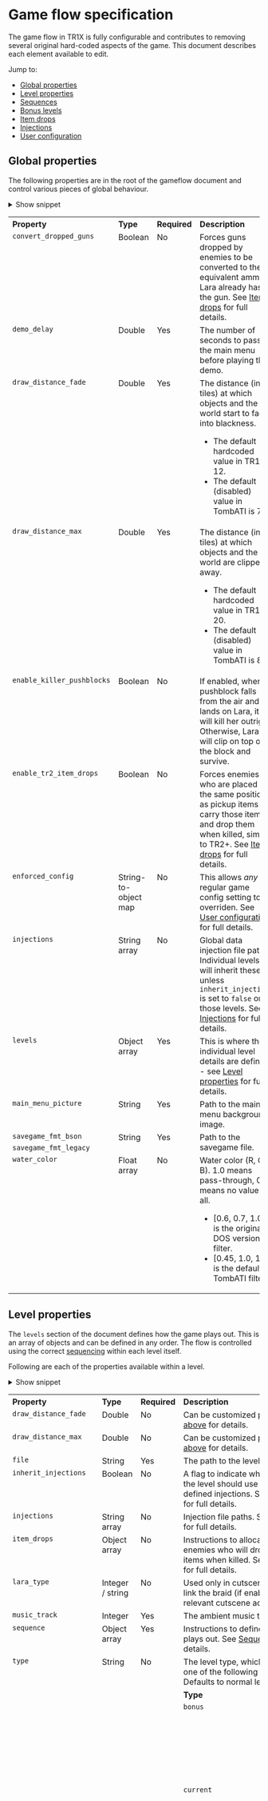 # Game flow specification
The game flow in TR1X is fully configurable and contributes to removing several
original hard-coded aspects of the game. This document describes each element
available to edit.

Jump to:
- [Global properties](#global-properties)
- [Level properties](#level-properties)
- [Sequences](#sequences)
- [Bonus levels](#bonus-levels)
- [Item drops](#item-drops)
- [Injections](#injections)
- [User configuration](#user-configuration)

## Global properties
The following properties are in the root of the gameflow document and control
various pieces of global behaviour.

<details>
<summary>Show snippet</summary>

```json5
"main_menu_picture": "data/titleh.png",
"savegame_fmt_legacy": "saveati.%d",
"savegame_fmt_bson": "save_tr1_%02d.dat",
"demo_delay": 16,
"water_color": [0.45, 1.0, 1.0],
"draw_distance_fade": 22.0,
"draw_distance_max": 30.0,
"injections": [
    "data/global_injection1.bin",
    "data/global_injection2.bin",
    // etc
],
"convert_dropped_guns": false,
"enforced_config": {
    "enable_save_crystals": false,
},
"levels": [
    {
        "path": "data/gym.phd",
        // etc
    },
],
"cutscenes": [
    {
        "path": "data/cut1.phd",
        // etc
    },
],
"demos": [
    {
        "path": "data/gym.phd",
        // etc
    },
],
"fmvs": [
    {"path": "data/snow.rpl"},
    // etc
},
```
</details>

<table>
  <tr valign="top" align="left">
    <th>Property</th>
    <th>Type</th>
    <th>Required</th>
    <th>Description</th>
  </tr>
  <tr valign="top">
    <td>
      <a name="convert-dropped-guns"></a>
      <code>convert_dropped_guns</code>
    </td>
    <td>Boolean</td>
    <td>No</td>
    <td>
      Forces guns dropped by enemies to be converted to the equivalent ammo
      if Lara already has the gun. See <a href="#item-drops">Item drops</a>
      for full details.
    </td>
  </tr>
  <tr valign="top">
    <td>
      <code>demo_delay</code>
    </td>
    <td>Double</td>
    <td>Yes</td>
    <td>
      The number of seconds to pass in the main menu before playing the demo.
    </td>
  </tr>
  <tr valign="top">
    <td>
      <a name="draw-distance-fade"></a>
      <code>draw_distance_fade</code>
    </td>
    <td>Double</td>
    <td>Yes</td>
    <td>
      The distance (in tiles) at which objects and the world start to fade into
      blackness.
      <ul>
        <li>The default hardcoded value in TR1 is 12.</li>
        <li>The default (disabled) value in TombATI is 72.</li>
      </ul>
    </td>
  </tr>
  <tr valign="top">
    <td>
      <a name="draw-distance-max"></a>
      <code>draw_distance_max</code>
    </td>
    <td>Double</td>
    <td>Yes</td>
    <td>
      The distance (in tiles) at which objects and the world are clipped away.
      <ul>
        <li>The default hardcoded value in TR1 is 20.</li>
        <li>The default (disabled) value in TombATI is 80.</li>
      </ul>
    </td>
  </tr>
  <tr valign="top">
    <td>
      <a name="enable-killer-pushblocks"></a>
      <code>enable_killer_pushblocks</code>
    </td>
    <td>Boolean</td>
    <td>No</td>
    <td>
      If enabled, when a pushblock falls from the air and lands on Lara, it will
      kill her outright. Otherwise, Lara will clip on top of the block and
      survive.
    </td>
  </tr>
  <tr valign="top">
    <td>
      <a name="enable-tr2-item-drops"></a>
      <code>enable_tr2_item_drops</code>
    </td>
    <td>Boolean</td>
    <td>No</td>
    <td>
      Forces enemies who are placed in the same position as pickup items to
      carry those items and drop them when killed, similar to TR2+. See
      <a href="#item-drops">Item drops</a> for full details.
    </td>
  </tr>
  <tr valign="top">
    <td>
      <a name="enforced-config"></a>
      <code>enforced_config</code>
    </td>
    <td>String-to-object map</td>
    <td>No</td>
    <td>
      This allows <em>any</em> regular game config setting to be overriden. See
      <a href="#user-configuration">User configuration</a> for full details.
    </td>
  </tr>
  <tr valign="top">
    <td>
      <code>injections</code>
    </td>
    <td>String array</td>
    <td>No</td>
    <td>
      Global data injection file paths. Individual levels will inherit these
      unless <code>inherit_injections</code> is set to <code>false</code> on
      those levels. See <a href="#injections">Injections</a> for full details.
    </td>
  </tr>
  <tr valign="top">
    <td>
      <code>levels</code>
    </td>
    <td>Object array</td>
    <td>Yes</td>
    <td>
      This is where the individual level details are defined - see
      <a href="#level-properties">Level properties</a> for full details.
    </td>
  </tr>
  <tr valign="top">
    <td>
      <code>main_menu_picture</code>
    </td>
    <td>String</td>
    <td>Yes</td>
    <td>Path to the main menu background image.</td>
  </tr>
  <tr valign="top">
    <td>
      <code>savegame_fmt_bson</code>
    </td>
    <td rowspan="2">String</td>
    <td rowspan="2">Yes</td>
    <td rowspan="2">Path to the savegame file.</td>
  </tr>
  <tr valign="top">
    <td>
      <code>savegame_fmt_legacy</code>
    </td>
  </tr>
  <tr valign="top">
    <td>
      <a name="water-color"></a>
      <code>water_color</code>
    </td>
    <td>Float array</td>
    <td>No</td>
    <td>
      Water color (R, G, B). 1.0 means pass-through, 0.0 means no value at all.
      <ul>
        <li>[0.6, 0.7, 1.0] is the original DOS version filter.</li>
        <li>[0.45, 1.0, 1.0] is the default TombATI filter.</li>
      </ul>
    </td>
  </tr>
</table>

## Level properties
The `levels` section of the document defines how the game plays out. This is an
array of objects and can be defined in any order. The flow is controlled using
the correct [sequencing](#sequences) within each level itself.

Following are each of the properties available within a level.

<details>
<summary>Show snippet</summary>

```json5
{
    "path": "data/example.phd",
    "music_track": 57,
    "lara_type": 0,
    "water_color": [0.7, 0.5, 0.85],
    "draw_distance_fade": 34.0,
    "draw_distance_max": 50.0,
    "unobtainable_pickups": 1,
    "unobtainable_kills": 1,
    "inherit_injections": false,
    "injections": [
        "data/level_injection1.bin",
        "data/level_injection2.bin",
    ],
    "item_drops": [
        {"enemy_num": 17, "object_ids": [86]},
        {"enemy_num": 50, "object_ids": [87]},
        // etc
    ],
    "sequence": [
        {"type": "play_fmv", "fmv_id": 0},
        {"type": "load_level"},
        // etc
    ],
},
```
</details>

<table>
  <tr valign="top" align="left">
    <th>Property</th>
    <th>Type</th>
    <th>Required</th>
    <th colspan="2">Description</th>
  </tr>
  <tr valign="top">
    <td>
      <code>draw_distance_fade</code>
    </td>
    <td>Double</td>
    <td>No</td>
    <td colspan="2">
      Can be customized per level. See <a href="#draw-distance-fade">above</a>
      for details.
    </td>
  </tr>
  <tr valign="top">
    <td>
      <code>draw_distance_max</code>
    </td>
    <td>Double</td>
    <td>No</td>
    <td colspan="2">
      Can be customized per level. See <a href="#draw-distance-max">above</a>
      for details.
    </td>
  </tr>
  <tr valign="top">
    <td>
      <code>file</code>
    </td>
    <td>String</td>
    <td>Yes</td>
    <td colspan="2">The path to the level's data file.</td>
  </tr>
  <tr valign="top">
    <td>
      <code>inherit_injections</code>
    </td>
    <td>Boolean</td>
    <td>No</td>
    <td colspan="2">
      A flag to indicate whether or not the level should use the globally
      defined injections. See <a href="#injections">Injections</a> for full
      details.
    </td>
  </tr>
  <tr valign="top">
    <td>
      <code>injections</code>
    </td>
    <td>String array</td>
    <td>No</td>
    <td colspan="2">
      Injection file paths. See <a href="#injections">Injections</a> for full
      details.
    </td>
  </tr>
  <tr valign="top">
    <td>
      <code>item_drops</code>
    </td>
    <td>Object array</td>
    <td>No</td>
    <td colspan="2">
      Instructions to allocate items to enemies who will drop those items when
      killed. See <a href="#item-drops">Item drops</a> for full details.
    </td>
  </tr>
  <tr valign="top">
    <td>
      <code>lara_type</code>
    </td>
    <td>Integer / string</td>
    <td>No</td>
    <td colspan="2">
      Used only in cutscene levels to link the braid (if enabled) to the
      relevant cutscene actor object ID.
    </td>
  </tr>
  <tr valign="top">
    <td>
      <code>music_track</code>
    </td>
    <td>Integer</td>
    <td>Yes</td>
    <td colspan="2">The ambient music track ID.</td>
  </tr>
  <tr valign="top">
    <td>
      <code>sequence</code>
    </td>
    <td>Object array</td>
    <td>Yes</td>
    <td colspan="2">
      Instructions to define how a level plays out. See
      <a href="#sequences">Sequences</a> for full details.
    </td>
  </tr>
  <tr valign="top">
    <td rowspan="8">
      <code>type</code>
    </td>
    <td rowspan="8">String</td>
    <td rowspan="8">No</td>
    <td colspan="2">
      The level type, which must be one of the following values.
      Defaults to normal level.
    </td>
  </tr>
  <tr valign="top">
    <td>
      <strong>Type</strong>
    </td>
    <td>
      <strong>Description</strong>
    </td>
  </tr>
  <tr valign="top">
    <td>
      <code>bonus</code>
    </td>
    <td>
      Only playable when all secrets are collected. See
      <a href="#bonus-levels">Bonus levels</a> for full details.
    </td>
  </tr>
  <tr valign="top">
    <td>
      <code>current</code>
    </td>
    <td>
      One level of this type is necessary to read TombATI's save files. OG has a
      special level called <code>LV_CURRENT</code> to handle save/load logic.
      TR1X does away with this hack. However, the existing save games expect the
      level count to match, otherwise the game will crash.
    </td>
  </tr>
  <tr valign="top">
    <td>
      <code>dummy</code>
    </td>
    <td>A placeholder level necessary to read TombATI's save files.</td>
  </tr>
  <tr valign="top">
    <td>
      <code>gym</code>
    </td>
    <td>
      At most one of these can be defined. Accessed from the photo option
      (object ID 73) on the title screen. If omitted, the photo option is not
      displayed.
    </td>
  </tr>
  <tr valign="top">
    <td>
      <code>normal</code>
    </td>
    <td>A standard level.</td>
  </tr>
  <tr valign="top">
    <td>
      <code>unobtainable_kills</code>
    </td>
    <td>Integer</td>
    <td>No</td>
    <td colspan="2">
      A count of enemies that will be excluded from kill statistics.
    </td>
  </tr>
  <tr valign="top">
    <td>
      <code>unobtainable_pickups</code>
    </td>
    <td>Integer</td>
    <td>No</td>
    <td colspan="2">
      A count of items that will be excluded from pickup statistics.
    </td>
  </tr>
  <tr valign="top">
    <td>
      <code>unobtainable_secrets</code>
    </td>
    <td>Integer</td>
    <td>No</td>
    <td colspan="2">
      A count of secrets that will be excluded from secret statistics. Useful for level demos.
    </td>
  </tr>
  <tr valign="top">
    <td>
      <code>water_color</code>
    </td>
    <td>Float array</td>
    <td>No</td>
    <td colspan="2">
      Can be customized per level. See <a href="#water-color">above</a> for
      details.
    </td>
  </tr>
</table>

## Sequences
The following describes each available gameflow sequence type and the required
parameters for each. Note that while this table is displayed in alphabetical
order, care must be taken to define sequences in the correct order. Refer to the
default gameflow for examples.

<table>
  <tr valign="top" align="left">
    <th>Sequence</th>
    <th>Parameter</th>
    <th>Type</th>
    <th>Description</th>
  </tr>
  <tr valign="top">
    <td rowspan="2">
      <code>display_picture</code>
    </td>
    <td>
      <code>path</code>
    </td>
    <td>String</td>
    <td rowspan="2">
      Displays the specified picture for the given number of seconds (default: 5).
    </td>
  </tr>
  <tr valign="top">
    <td>
      <code>display_time</code>
    </td>
    <td>Double</td>
  </tr>
  <tr valign="top">
    <td rowspan="2">
      <code>loading_screen</code>
    </td>
    <td>
      <code>path</code>
    </td>
    <td>String</td>
    <td rowspan="2">
      Displays the specified picture for the given number of seconds (default: 5). Functions identically to display_picture except these pictures can be enabled/disabled by the user with the loading screen option in the config tool.
    </td>
  </tr>
  <tr valign="top">
    <td>
      <code>display_time</code>
    </td>
    <td>Double</td>
  </tr>
  <tr valign="top">
    <td>
      <code>play_cutscene</code>
    </td>
    <td>
      <code>cutscene_id</code>
    </td>
    <td>Integer</td>
    <td>Plays the specified cinematic level (from the `cutscenes`).</td>
  </tr>
  <tr valign="top">
    <td>
      <code>exit_to_level</code>
    </td>
    <td>
      <code>level_id</code>
    </td>
    <td>Integer</td>
    <td>Exits to the specified level.</td>
  </tr>
  <tr valign="top">
    <td>
      <code>exit_to_title</code>
    </td>
    <td colspan="2" align="center">N/A</td>
    <td>Returns to the title level.</td>
  </tr>
  <tr valign="top">
    <td>
      <code>flip_map</code>
    </td>
    <td colspan="2" align="center">N/A</td>
    <td>Triggers the flip map.</td>
  </tr>
  <tr valign="top">
    <td rowspan="2">
      <a name="give-item"></a>
      <code>give_item</code>
    </td>
    <td>
      <code>object_id</code>
    </td>
    <td>Integer / String</td>
    <td rowspan="2">
      Adds the specified item and quantity to Lara's inventory. If used, this
      must appear <em>after</em> the <code>load_level</code> sequence.
    </td>
  </tr>
  <tr valign="top">
    <td>
      <code>quantity</code>
    </td>
    <td>Integer</td>
  </tr>
  <tr valign="top">
    <td>
      <code>level_stats</code>
    </td>
    <td>
      <code>level_id</code>
    </td>
    <td>Integer</td>
    <td>Displays the end of level statistics for the given level number.</td>
  </tr>
  <tr valign="top">
    <td>
      <code>play_level</code>
    </td>
    <td colspan="2" align="center">N/A</td>
    <td>Plays the main game loop.</td>
  </tr>
  <tr valign="top">
    <td rowspan="3">
      <code>mesh_swap</code>
    </td>
    <td>
      <code>object1_id</code>
    </td>
    <td>Integer</td>
    <td rowspan="3">Swaps the given mesh ID between the given objects.</td>
  </tr>
  <tr valign="top">
    <td>
      <code>object2_id</code>
    </td>
    <td>Integer</td>
  </tr>
  <tr valign="top">
    <td>
      <code>mesh_id</code>
    </td>
    <td>Integer</td>
  </tr>
  <tr valign="top">
    <td>
      <code>play_fmv</code>
    </td>
    <td>
      <code>fmv_id</code>
    </td>
    <td>String</td>
    <td>
      Plays the specified FMV. <code>fmv_id</code> must be a valid index into
      the <code>fmvs</code> root key.
    </td>
  </tr>
  <tr valign="top">
    <td>
      <code>play_synced_audio</code>
    </td>
    <td>
      <code>audio_id</code>
    </td>
    <td>Integer</td>
    <td>Plays the given audio track.</td>
  </tr>
  <tr valign="top">
    <td>
      <code>remove_ammo</code>
    </td>
    <td colspan="2" align="center">N/A</td>
    <td rowspan="4">
      Any combination of these four sequences can be used to modify Lara's
      inventory at the start of a level. There are a few simple points to note:
      <ul>
        <li>
          If they are specified, they must appear <em>before</em> the
          <code>load_level</code> sequence.
        </li>
        <li>
          <code>remove_weapons</code> does not remove the ammo for those guns, and
          equally <code>remove_ammo</code> does not remove the guns. Each works
          independently of the other.
        </li>
        <li>
          These sequences can also work together with
          <a href="#give-item"><code>give_item</code></a> - so, item removal is
          performed first, followed by addition.
        </li>
      </ul>
    </td>
  </tr>
  <tr valign="top">
    <td>
      <code>remove_weapons</code>
    </td>
    <td colspan="2" align="center">N/A</td>
  </tr>
  <tr valign="top">
    <td>
      <code>remove_medipacks</code>
    </td>
    <td colspan="2" align="center">N/A</td>
  </tr>
  <tr valign="top">
    <td>
      <code>remove_scions</code>
    </td>
    <td colspan="2" align="center">N/A</td>
  </tr>
  <tr valign="top">
    <td>
      <code>set_cutscene_angle</code>
    </td>
    <td>
      <code>value</code>
    </td>
    <td>Integer</td>
    <td>Sets the camera's angle.</td>
  </tr>
  <tr valign="top">
    <td>
      <code>set_cam_x</code>
    </td>
    <td>
      <code>value</code>
    </td>
    <td>Integer</td>
    <td>Sets the camera's X position.</td>
  </tr>
  <tr valign="top">
    <td>
      <code>set_cam_y</code>
    </td>
    <td>
      <code>value</code>
    </td>
    <td>Integer</td>
    <td>Sets the camera's Y position.</td>
  </tr>
  <tr valign="top">
    <td>
      <code>set_cam_z</code>
    </td>
    <td>
      <code>value</code>
    </td>
    <td>Integer</td>
    <td>Sets the camera's Z position.</td>
  </tr>
  <tr valign="top">
    <td>
      <code>setup_bacon_lara</code>
    </td>
    <td>
      <code>anchor_room</code>
    </td>
    <td>Integer</td>
    <td>
      Sets the room number in which Bacon Lara will be anchored to enable
      correct mirroring behaviour with Lara.
    </td>
  </tr>

  <tr valign="top">
    <td>
      <code>load_level</code>
    </td>
    <td colspan="2" align="center">N/A</td>
    <td>Loads a specific level or a cinematic, but does not play it yet.</td>
  </tr>
  <tr valign="top">
    <td>
      <code>total_stats</code>
    </td>
    <td>
      <code>path</code>
    </td>
    <td>String</td>
    <td>
      Displays the end of game statistics with the given picture file shown as
      a background.
    </td>
  </tr>
</table>

## Cutscenes
The `cutscenes` section contains all the cinematic levels, used with the
`play_cutscene` sequence. Its structure is identical to the `levels` section.


## Demos
The `demos` section contains all the levels that can play a demo when the player
leaves the main inventory screen idle for a while or by using the `/demo`
command. For the demos to work, these levels need to have demo data built-in.
Aside from this requirement, this section works just like the `levels` section.

## Bonus levels
The gameflow supports bonus levels, which are unlocked only when the player
collects all secrets in the game's normal levels. These bonus levels behave just
like normal levels, so you can include FMVs, cutscenes in-between and so on.

Statistics are maintained separately, so normal end-game statistics are shown
once, and then separate bonus level statistics are shown on completion of those
levels.

Following is a sample level configuration with three normal levels and two bonus
levels. After the end-game credits are played following level 3, if the player
has collected all secrets, they will then be taken to level 4. Otherwise, the
game will exit to title.

<details>
<summary>Show example setup</summary>

```json5
{
    "levels": [
        {
            // gym level definition
        },

        {
            "path": "data/level1.phd",
            "music_track": 57,
            "sequence": [
                 {"type": "load_level"},
                 {"type": "play_level"},
                 {"type": "level_stats", "level_id": 1},
                 {"type": "exit_to_level", "level_id": 2},
            ],
        },

        {
            "path": "data/level2.phd",
            "music_track": 57,
            "sequence": [
                 {"type": "load_level"},
                 {"type": "play_level"},
                 {"type": "level_stats", "level_id": 2},
                 {"type": "exit_to_level", "level_id": 3},
            ],
        },

        {
            "path": "data/level3.phd",
            "music_track": 57,
            "sequence": [
                 {"type": "load_level"},
                 {"type": "play_level"},
                 {"type": "level_stats", "level_id": 3},
                 {"type": "play_synced_audio", "audio_id": 19},
                 {"type": "display_picture", "path": "data/end.pcx", "display_time": 7.5},
                 {"type": "display_picture", "path": "data/cred1.pcx", "display_time": 7.5},
                 {"type": "display_picture", "path": "data/cred2.pcx", "display_time": 7.5},
                 {"type": "display_picture", "path": "data/cred3.pcx", "display_time": 7.5},
                 {"type": "total_stats", "background_path": "data/install.pcx"},
                 {"type": "exit_to_level", "level_id": 4},
            ],
        },

        {
            "path": "data/bonus1.phd",
            "type": "bonus",
            "music_track": 57,
            "sequence": [
                 {"type": "play_fmv", "fmv_path": "fmv/snow.avi"},
                 {"type": "load_level"},
                 {"type": "play_level"},
                 {"type": "play_cutscene", "cutscene_id": 0},
            ],
        },

        {
            "path": "data/bonus2.phd",
            "type": "bonus",
            "music_track": 57,
            "sequence": [
                 {"type": "load_level"},
                 {"type": "play_level"},
                 {"type": "level_stats", "level_id": 5},
                 {"type": "play_synced_audio", "audio_id": 14},
                 {"type": "total_stats", "background_path": "data/install.pcx"},
                 {"type": "exit_to_title"},
            ],
        },
    ],

    "cutscenes": [
        {
            "path": "data/bonuscut1.phd",
            "music_track": 0,
            "sequence": [
                {"type": "load_level"},
                {"type": "set_cam_x", "value": 36668},
                {"type": "set_cam_z", "value": 63180},
                {"type": "set_cutscene_angle", "value": -23312},
                {"type": "play_synced_audio", "audio_id": 23},
                {"type": "play_level"},
                {"type": "level_stats", "level_id": 4},
                {"type": "exit_to_level", "level_id": 5},
            ],
        },
    ],
}
```
</details>

## Item drops
In the original game, items dropped by enemies were hardcoded such that only
specific enemies could drop, and the items and quantities that they dropped were
immutable. This is no longer the case, with the gameflow providing a mechanism
to allow the _majority_ of enemy types to carry and drop items. Note that this
also means by default that the original enemies who did drop items will not do
so unless the gameflow has been configured as such.

Item drops can be defined in two ways. If `enable_tr2_item_drops` is `true`,
then custom level builders can add items directly to the level file, setting
their position to be the same as the enemies who should drop them.

For the original levels, `enable_tr2_item_drops` is `false`. Item drops are
instead defined in the `item_drops` section of a level's definition by creating
objects with the following parameter structure. You can define at most one entry
per enemy, but that definition can have as many drop items as necessary (within
the engine's overall item limit).

<details>
<summary>Show example setup</summary>

```json5
{
    "path": "data/example.phd",
    "music_track": 57,
    "item_drops": [
        {"enemy_num": 17, "object_ids": [86]},
        {"enemy_num": 50, "object_ids": [87]},
        {"enemy_num": 12, "object_ids": [93, 93]},
        {"enemy_num": 47, "object_ids": [111]},
    ],
    "sequence": [
         {"type": "load_level"},
         {"type": "play_level"},
         {"type": "level_stats", "level_id": 1},
         {"type": "exit_to_level", "level_id": 2},
    ],
},
```

This translates as follows.
- Enemy #17 will drop the magnums
- Enemy #50 will drop the uzis
- Enemy #12 will drop two small medipacks
- Enemy #47 will drop puzzle 2
</details>

<table>
  <tr valign="top" align="left">
    <th>Parameter</th>
    <th>Type</th>
    <th>Description</th>
  </tr>
  <tr valign="top">
    <td>
      <code>enemy_num</code>
    </td>
    <td>Integer</td>
    <td>The index of the enemy in the level's item list.</td>
  </tr>
  <tr valign="top">
    <td>
      <code>object_ids</code>
    </td>
    <td>Integer / string array</td>
    <td>
      A list of item <em>types</em> to drop. These items will spawn dynamically
      and do not need to be added to the level file. Duplicate IDs are permitted
      in the same array.
    </td>
  </tr>
</table>

You can also toggle `convert_dropped_guns` in
[global properties](#convert-dropped-guns). When `true`, if an enemy drops a gun
that Lara already has, it will be converted to the equivalent ammo. When
`false`, the gun will always be dropped.

### Enemy validity

All enemy types are permitted to carry and drop items. This includes regular
enemies as well as Atlantean pods (objects 163, 181) and centaur statues
(object 161). For pods, the items will be allocated to the creature within
(obviously empty pods are excluded).

Items dropped by flying or swimming creatures will fall to the ground.

For clarity, following is a list of all TR1 enemy type IDs, which you can
reference when building your gameflow. The gameflow will ignore drops for
non-enemy type objects, and a suitable warning message will be produced in the
log file.

<table>
  <tr valign="top" align="left">
    <th>Object ID
    <th>Name</th>
  </tr>
  <tr>
    <td>7</td>
    <td>Wolf</td>
  </tr>
  <tr>
    <td>8</td>
    <td>Bear</td>
  </tr>
  <tr>
    <td>9</td>
    <td>Bat</td>
  </tr>
  <tr>
    <td>10</td>
    <td>Crocodile</td>
  </tr>
  <tr>
    <td>11</td>
    <td>Alligator</td>
  </tr>
  <tr>
    <td>12</td>
    <td>Lion</td>
  </tr>
  <tr>
    <td>13</td>
    <td>Lioness</td>
  </tr>
  <tr>
    <td>14</td>
    <td>Puma</td>
  </tr>
  <tr>
    <td>15</td>
    <td>Ape</td>
  </tr>
  <tr>
    <td>16</td>
    <td>Rat</td>
  </tr>
  <tr>
    <td>17</td>
    <td>Vole</td>
  </tr>
  <tr>
    <td>18</td>
    <td>T-rex</td>
  </tr>
  <tr>
    <td>19</td>
    <td>Raptor</td>
  </tr>
  <tr>
    <td>20</td>
    <td>Flying mutant</td>
  </tr>
  <tr>
    <td>21</td>
    <td>Grounded mutant (shooter)</td>
  </tr>
  <tr>
    <td>22</td>
    <td>Grounded mutant (non-shooter)</td>
  </tr>
  <tr>
    <td>23</td>
    <td>Centaur</td>
  </tr>
  <tr>
    <td>24</td>
    <td>Mummy (Tomb of Qualopec)</td>
  </tr>
  <tr>
    <td>27</td>
    <td>Larson</td>
  </tr>
  <tr>
    <td>28</td>
    <td>Pierre (not runaway)</td>
  </tr>
  <tr>
    <td>30</td>
    <td>Skate kid</td>
  </tr>
  <tr>
    <td>31</td>
    <td>Cowboy</td>
  </tr>
  <tr>
    <td>32</td>
    <td>Kold</td>
  </tr>
  <tr>
    <td>33</td>
    <td>Natla (items drop after second phase)</td>
  </tr>
  <tr>
    <td>34</td>
    <td>Torso</td>
  </tr>
</table>

### Item validity
The following object types are capable of being carried and dropped. The
gameflow will ignore anything that is not in this list, and a suitable warning
message will be produced in the log file.

<table>
  <tr valign="top" align="left">
    <th>Object ID</th>
    <th>Name</th>
  </tr>
  <tr>
    <td>84</td>
    <td>Pistols</td>
  </tr>
  <tr>
    <td>85</td>
    <td>Shotgun</td>
  </tr>
  <tr>
    <td>86</td>
    <td>Magnums</td>
  </tr>
  <tr>
    <td>87</td>
    <td>Uzis</td>
  </tr>
  <tr>
    <td>89</td>
    <td>Shotgun ammo</td>
  </tr>
  <tr>
    <td>90</td>
    <td>Magnum ammo</td>
  </tr>
  <tr>
    <td>91</td>
    <td>Uzi ammo</td>
  </tr>
  <tr>
    <td>93</td>
    <td>Small medipack</td>
  </tr>
  <tr>
    <td>94</td>
    <td>Large medipack</td>
  </tr>
  <tr>
    <td>110</td>
    <td>Puzzle1</td>
  </tr>
  <tr>
    <td>111</td>
    <td>Puzzle2</td>
  </tr>
  <tr>
    <td>112</td>
    <td>Puzzle3</td>
  </tr>
  <tr>
    <td>113</td>
    <td>Puzzle4</td>
  </tr>
  <tr>
    <td>126</td>
    <td>Lead bar</td>
  </tr>
  <tr>
    <td>129</td>
    <td>Key1</td>
  </tr>
  <tr>
    <td>130</td>
    <td>Key2</td>
  </tr>
  <tr>
    <td>131</td>
    <td>Key3</td>
  </tr>
  <tr>
    <td>132</td>
    <td>Key4</td>
  </tr>
  <tr>
    <td>141</td>
    <td>Pickup1</td>
  </tr>
  <tr>
    <td>142</td>
    <td>Pickup2</td>
  </tr>
  <tr>
    <td>144</td>
    <td>Scion (à la Pierre)</td>
  </tr>
</table>

## Injections
Injections defined in the global gameflow will by default be applied to each
level. Individual levels can also specify their own specific injections to
include. In that case, the global injections are merged with the level's when
the level loads.

Individual levels can set `inherit_injections` to `false` and as a result they
will not use the global injection files. If those levels have their own
injections defined, only those will be used. And of course, if they have none
defined, nothing will be injected.

_Disclaimer: Custom levels should not use the injections mechanism and instead
should provide data that is already correct and consistent. Reports of bugs
about injection files not working for custom levels will not be considered. Note
however that the injections that relate to Lara can work in custom levels
that do not modify Lara's default mesh structure or animations. These injection
files are based on the original Lara model._

The gameflow will ignore referenced injection files that do not exist, but it is
best practice to remove the references to maintain a clean gameflow file.

Following is a summary of what each of the default injection files that are
provided with the game achieves.

<table>
  <tr valign="top" align="left">
    <th>Injection file</th>
    <th>Purpose</th>
  </tr>
  <tr valign="top">
    <td>
      <code>*_fd.bin</code>
    </td>
    <td>
      Injects fixes for floor data issues in the original levels. Refer to the
      README for a full list of fixes.
    </td>
  </tr>
  <tr valign="top">
    <td>
      <code>*_itemrots.bin</code>
    </td>
    <td>
      Injects rotations on pickup items so they make more visual sense when
      using the 3D pickups option.
    </td>
  </tr>
  <tr valign="top">
    <td>
      <code>*_skybox.bin</code>
    </td>
    <td>
      Injects a predefined skybox model into specific levels.
    </td>
  </tr>
  <tr valign="top">
    <td>
      <code>*_textures.bin</code>
    </td>
    <td>
      Injects fixes for texture issues in the original levels, such as gaps in
      the walls or wrongly colored models. Refer to the README for a full list
      of fixes.
    </td>
  </tr>
  <tr valign="top">
    <td>
      <code>backpack.bin</code>
    </td>
    <td rowspan="2">
      Injects mesh edits for Lara's backback, such that it becomes shallower.
      This is only applied when the braid is enabled, to avoid the braid
      merging with the backpack. The different files are needed to address mesh
      structure differences between cutscene and normal levels.
    </td>
  </tr>
  <tr valign="top">
    <td>
      <code>backpack_cut.bin</code>
    </td>
  </tr>
  <tr valign="top">
    <td>
      <code>braid.bin</code>
    </td>
    <td rowspan="4">
      Injects a braid when the option for it is enabled. This also edits Lara's
      head meshes (object 0 and object 4) to make the braid fit better. A golden
      braid is also provided for the Midas Touch animation. Again, different
      files are needed to cater for mesh differences between cutscene and normal
      levels. The Lost Valley file comprises a head mesh edit for object 5 only.
    </td>
  </tr>
  <tr valign="top">
    <td>
      <code>braid_cut1.bin</code>
    </td>
  </tr>
  <tr valign="top">
    <td>
      <code>braid_cut2_cut4.bin</code>
    </td>
  </tr>
  <tr valign="top">
    <td>
      <code>braid_valley.bin</code>
    </td>
  </tr>
  <tr valign="top">
    <td>
      <code>cistern_plants.bin</code>
    </td>
    <td>
      This disables the animation on sprite ID 193 in The Cistern and Tomb of
      Tihocan.
    </td>
  </tr>
  <tr valign="top">
    <td>
      <code>khamoon_mummy.bin</code>
    </td>
    <td>
      Injects the mummy in room 25 of City of Khamoon, which is present in the
      PS1 version but not the PC.
    </td>
  </tr>
  <tr valign="top">
    <td>
      <code>lara_animations.bin</code>
    </td>
    <td>
      Injects several animations, state changes and commands for Lara, such as
      responsive jumping, jump-twist, somersault, underwater roll, and wading.
    </td>
  </tr>
  <tr valign="top">
    <td>
      <code>explosion.bin</code>
    </td>
    <td>
      Injects explosion sprites for certain console commands.
    </td>
  </tr>
  <tr valign="top">
    <td>
      <code>mines_pushblocks.bin</code>
    </td>
    <td>
      Injects animation command data for pushblock types 2, 3 and 4 to restore
      the missing scraping SFX when pulling these blocks.
    </td>
  </tr>
  <tr valign="top">
    <td>
      <code>pickup_aid.bin</code>
    </td>
    <td>
      Injects a sprite sequence similar to the Midas twinkle effect, which is
      used when the option for pickup aids is enabled. Custom levels should
      define a suitable sprite sequence in slot 185.
    </td>
  </tr>
  <tr valign="top">
    <td>
      <code>photo.bin</code>
    </td>
    <td>
      Injects camera shutter sound effect for the photo mode, needed only for
      the cutscene levels.
    </td>
  </tr>
  <tr valign="top">
    <td>
      <code>purple_crystal.bin</code>
    </td>
    <td>
      Injects a replacement savegame crystal model to match the PS1 style.
    </td>
  </tr>
  <tr valign="top">
    <td>
      <code>scion_collision.bin</code>
    </td>
    <td>
      Increases the collision radius on the (targetable) Scion such that it can
      be shot with the shotgun.
    </td>
  </tr>
</table>

## FMVs

The FMVs section of the document defines how to play video content. This is an
array of objects and can be defined in any order. The flow is controlled using
the correct sequencing within each level itself.

Following are each of the properties available within an FMV.

<details>
<summary>Show snippet</summary>

```json5
{
    "path": "data/example.avi",
}
```
<details>

<table>
  <tr valign="top" align="left">
    <th>Property</th>
    <th>Type</th>
    <th>Required</th>
    <th colspan="2">Description</th>
  </tr>
  <tr valign="top">
    <td>
      <code>path</code>
    </td>
    <td>String</td>
    <td>Yes</td>
    <td colspan="2">The path to the FMV's video file.</td>
  </tr>
</table>

## User Configuration
TRX ships with a configuration tool to allow users to adjust game settings to
their taste. This tool writes to `cfg\TR1X.json5`. As a level builder, you may
however wish to enforce some settings to match how your level is designed.

As an example, let's say you do not wish to add save crystals to your level, and
as a result you wish to prevent the player from enabling that option in the
config tool. To achieve this, open `cfg\TR1X_gameflow.json5` in a suitable text
editor and add the following.

```json
"enforced_config" : {
  "enable_save_crystals" : false,
}
```

This means that the game will enforce your chosen value for this particular
config setting. If the player launches the config tool, the option to toggle
save crystals will be greyed out.

You can add as many settings within the `enforced_config` section as needed.
Refer to the key names within `cfg\TR1X.json5` for reference.

Note that you do not need to ship a full `cfg\TR1X.json5` with your level, and
indeed it is not recommended to do so if you have, for example, your own custom
keyboard or controller layouts defined.

If you do not have any requirement to enforce settings, you can omit the 
`enforced_config` section from your gameflow.
